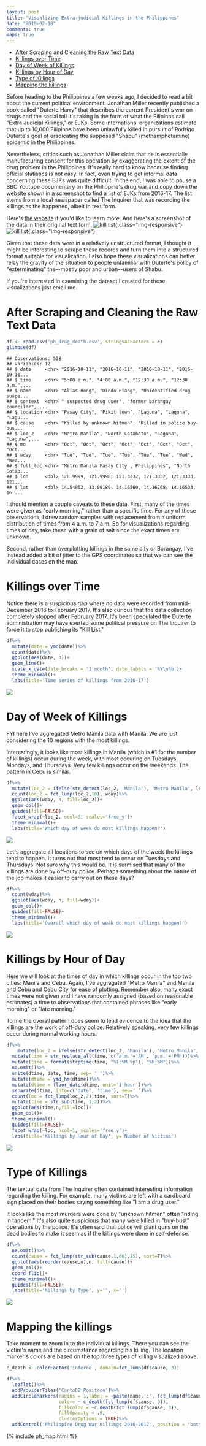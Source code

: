```yaml
---
layout: post
title: "Visualizing Extra-judicial Killings in the Philippines"
date: "2019-02-18"
comments: true
maps: true
---
```

-   [After Scraping and Cleaning the Raw Text Data](#after-scraping-and-cleaning-the-raw-text-data)
-   [Killings over Time](#killings-over-time)
-   [Day of Week of Killings](#day-of-week-of-killings)
-   [Killings by Hour of Day](#killings-by-hour-of-day)
-   [Type of Killings](#type-of-killings)
-   [Mapping the killings](#mapping-the-killings)

Before heading to the Philippines a few weeks ago, I decided to read a bit about the current political environment. Jonathan Miller recently published a book called "Duterte Harry" that describes the current President's war on drugs and the social toll it's taking in the form of what the Filipinos call "Extra Judicial Killings," or EJKs. Some international organizations estimate that up to 10,000 Filipinos have been unlawfully killed in pursuit of Rodrigo Duterte's goal of eradicating the supposed "Shabu" (methamphetamine) epidemic in the Philippines.

Nevertheless, critics such as Jonathan Miller claim that he is essentially manufacturing consent for this operation by exaggerating the extent of the drug problem in the Philippines. It's really hard to know because finding official statistics is not easy. In fact, even trying to get informal data concerning these EJKs was quite difficult. In the end, I was able to pause a BBC Youtube documentary on the Philippine's drug war and copy down the website shown in a screenshot to find a list of EJKs from 2016-17. The list stems from a local newspaper called The Inquirer that was recording the killings as the happened, albeit in text form.

Here's [the website](https://newsinfo.inquirer.net/794598/kill-list-drugs-duterte) if you'd like to learn more. And here's a screenshot of the data in their original text form.
![kill list](./pics/dataexph.png){:class="img-responsive"}
![kill list](./pics/phkilling.png){:class="img-responsive"}

Given that these data were in a relatively unstructured format, I thought it might be interesting to scrape these records and turn them into a structured format suitable for visualization. I also hope these visualizations can better relay the gravity of the situation to people unfamiliar with Duterte's policy of "exterminating" the--mostly poor and urban--users of Shabu.

If you're interested in examining the dataset I created for these visualizations just email me.

After Scraping and Cleaning the Raw Text Data
=============================================

``` r
df <- read.csv('ph_drug_death.csv', stringsAsFactors = F)
glimpse(df)
```

    ## Observations: 528
    ## Variables: 12
    ## $ date     <chr> "2016-10-11", "2016-10-11", "2016-10-11", "2016-10-11...
    ## $ time     <chr> "5:00 a.m.", "4:00 a.m.", "12:30 a.m.", "12:30 a.m.",...
    ## $ name     <chr> "Alias Bong", "Dindo Piang", "Unidentified drug suspe...
    ## $ context  <chr> " suspected drug user", "former barangay councilor", ...
    ## $ location <chr> "Pasay City", "Pikit town", "Laguna", "Laguna", "Lagu...
    ## $ cause    <chr> "Killed by unknown hitmen", "Killed in police buy-bus...
    ## $ loc_2    <chr> "Metro Manila", "North Cotabato", "Laguna", "Laguna",...
    ## $ mo       <chr> "Oct", "Oct", "Oct", "Oct", "Oct", "Oct", "Oct", "Oct...
    ## $ wday     <chr> "Tue", "Tue", "Tue", "Tue", "Tue", "Tue", "Wed", "Wed...
    ## $ full_loc <chr> "Metro Manila Pasay City , Philippines", "North Cotab...
    ## $ lon      <dbl> 120.9999, 121.9998, 121.3332, 121.3332, 121.3333, 121...
    ## $ lat      <dbl> 14.54852, 13.00189, 14.16560, 14.16768, 14.16533, 16....

I should mention a couple caveats to these data. First, many of the times were given as "early morning," rather than a specific time. For any of these observations, I drew random samples with replacement from a uniform distribution of times from 4 a.m. to 7 a.m. So for visualizations regarding times of day, take these with a grain of salt since the exact times are unknown.

Second, rather than overplotting killings in the same city or Borangay, I've instead added a bit of jitter to the GPS coordinates so that we can see the individual cases on the map.

Killings over Time
==================

Notice there is a suspicious gap where no data were recorded from mid-December 2016 to February 2017. It's also curious that the data collection completely stopped after February 2017. It's been speculated the Duterte administration may have exerted some political pressure on The Inquirer to force it to stop publishing its "Kill List."

``` r
df%>%
  mutate(date = ymd(date))%>%
  count(date)%>%
  ggplot(aes(date, n))+
  geom_line()+
  scale_x_date(date_breaks = '1 month', date_labels = '%Y\n%b')+
  theme_minimal()+
  labs(title='Time series of killings from 2016-17')
```

![](ph_deaths_files/figure-markdown_github/unnamed-chunk-2-1.png)

Day of Week of Killings
=======================

FYI here I've aggregated Metro Manila data with Manila. We are just considering the 10 regions with the most killings.

Interestingly, it looks like most killings in Manila (which is \#1 for the number of killings) occur during the week, with most occuring on Tuesdays, Mondays, and Thursdays. Very few killings occur on the weekends. The pattern in Cebu is similar.

``` r
df%>%
  mutate(loc_2 = ifelse(str_detect(loc_2, 'Manila'), 'Metro Manila', loc_2))%>%
  count(loc_2 = fct_lump(loc_2,10), wday)%>%
  ggplot(aes(wday, n, fill=loc_2))+
  geom_col()+
  guides(fill=FALSE)+
  facet_wrap(~loc_2, ncol=3, scales='free_y')+
  theme_minimal()+
  labs(title='Which day of week do most killings happen?')
```

![](ph_deaths_files/figure-markdown_github/unnamed-chunk-3-1.png)

Let's aggregate all locations to see on which days of the week the killings tend to happen. It turns out that most tend to occur on Tuesdays and Thursdays. Not sure why this would be. It is surmised that many of the killings are done by off-duty police. Perhaps something about the nature of the job makes it easier to carry out on these days?

``` r
df%>%
  count(wday)%>%
  ggplot(aes(wday, n, fill=wday))+
  geom_col()+
  guides(fill=FALSE)+
  theme_minimal()+
  labs(title='Overall which day of week do most killings happen?')
```

![](ph_deaths_files/figure-markdown_github/unnamed-chunk-4-1.png)

Killings by Hour of Day
=======================

Here we will look at the times of day in which killings occur in the top two cities: Manila and Cebu. Again, I've aggregated "Metro Manila" and Manila and Cebu and Cebu City for ease of plotting. Remember also, many exact times were not given and I have randomly assigned (based on reasonable estimates) a time to observations that contained phrases like "early morning" or "late morning."

To me the overall pattern does seem to lend evidence to the idea that the killings are the work of off-duty police. Relatively speaking, very few killings occur during normal working hours.

``` r
df%>%
    mutate(loc_2 = ifelse(str_detect(loc_2, 'Manila'), 'Metro Manila', loc_2))%>%
  mutate(time = str_replace_all(time, c('a.m.'='AM', 'p.m.'='PM')))%>%
  mutate(time = format(strptime(time, "%I:%M %p"), "%H:%M"))%>%
  na.omit()%>%
  unite(dtime, date, time, sep= ' ')%>%
  mutate(dtime = ymd_hm(dtime))%>%
  mutate(dtime = floor_date(dtime, unit='1 hour'))%>%
  separate(dtime, into=c('date', 'time'), sep=' ')%>%
  count(loc = fct_lump(loc_2,2),time, sort=T)%>%
  mutate(time = str_sub(time, 1,2))%>%
  ggplot(aes(time,n,fill=loc))+
  geom_col()+
  theme_minimal()+
  guides(fill=FALSE)+
  facet_wrap(~loc, ncol=1, scales='free_y')+
  labs(title='Killings by Hour of Day', y='Number of Victims')
```

![](ph_deaths_files/figure-markdown_github/unnamed-chunk-5-1.png)

Type of Killings
================

The textual data from The Inquirer often contained interesting information regarding the killing. For example, many victims are left with a cardboard sign placed on their bodies saying something like "I am a drug user."

It looks like the most murders were done by "unknown hitmen" often "riding in tandem." It's also quite suspicious that many were killed in "buy-bust" operations by the police. It's often said that police will plant guns on the dead bodies to make it seem as if the killings were done in self-defense.

``` r
df%>%
  na.omit()%>%
  count(cause = fct_lump(str_sub(cause,1,60),15), sort=T)%>%
  ggplot(aes(reorder(cause,n),n, fill=cause))+
  geom_col()+
  coord_flip()+
  theme_minimal()+
  guides(fill=FALSE)+
  labs(title='Killings by Type', y='', x='')
```

![](ph_deaths_files/figure-markdown_github/unnamed-chunk-6-1.png)

Mapping the killings
====================

Take moment to zoom in to the individual killings. There you can see the victim's name and the circumstance regarding his killing. The location marker's colors are based on the top three types of killing visualized above.

``` r
c_death <- colorFactor('inferno', domain=fct_lump(df$cause, 3))

df%>%
  leaflet()%>%
  addProviderTiles('CartoDB.Positron')%>%
  addCircleMarkers(radius = 1,label = ~paste(name,':', fct_lump(df$cause, 3)),
                   color= ~ c_death(fct_lump(df$cause, 3)),
                   fillColor = ~c_death(fct_lump(df$cause, 3)),
                   fillOpacity = .5, 
                   clusterOptions = TRUE)%>%
  addControl('Philippine Drug War Killings 2016-2017', position = "bottomleft")
```


{% include ph_map.html %}
